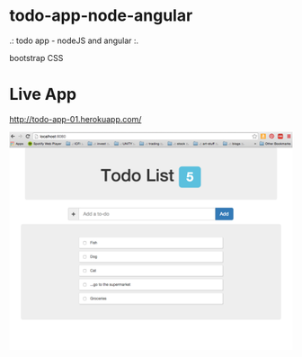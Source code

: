 # todo-app-node-angular
.: todo app - nodeJS and angular :.

bootstrap CSS

# Live App
http://todo-app-01.herokuapp.com/

<img border="0" width="624" id="Picture 1" src="https://github.com/stannesi/todo-app-node-angular/blob/master/ScreenShot-01.png" />

